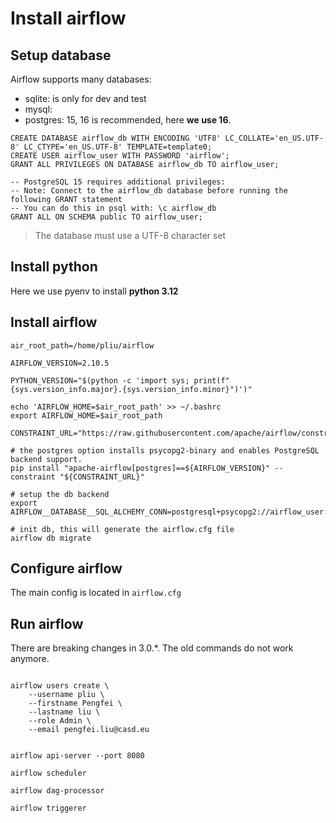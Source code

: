 # Install airflow

## Setup database

Airflow supports many databases:
- sqlite: is only for dev and test
- mysql:
- postgres: 15, 16 is recommended, here **we use 16**.

```shell
CREATE DATABASE airflow_db WITH ENCODING 'UTF8' LC_COLLATE='en_US.UTF-8' LC_CTYPE='en_US.UTF-8' TEMPLATE=template0;
CREATE USER airflow_user WITH PASSWORD 'airflow';
GRANT ALL PRIVILEGES ON DATABASE airflow_db TO airflow_user;

-- PostgreSQL 15 requires additional privileges:
-- Note: Connect to the airflow_db database before running the following GRANT statement
-- You can do this in psql with: \c airflow_db
GRANT ALL ON SCHEMA public TO airflow_user;
```

> The database must use a UTF-8 character set

## Install python 

Here we use pyenv to install **python 3.12**


## Install airflow

```shell
air_root_path=/home/pliu/airflow

AIRFLOW_VERSION=2.10.5

PYTHON_VERSION="$(python -c 'import sys; print(f"{sys.version_info.major}.{sys.version_info.minor}")')"

echo 'AIRFLOW_HOME=$air_root_path' >> ~/.bashrc 
export AIRFLOW_HOME=$air_root_path

CONSTRAINT_URL="https://raw.githubusercontent.com/apache/airflow/constraints-${AIRFLOW_VERSION}/constraints-${PYTHON_VERSION}.txt"

# the postgres option installs psycopg2-binary and enables PostgreSQL backend support.
pip install "apache-airflow[postgres]==${AIRFLOW_VERSION}" --constraint "${CONSTRAINT_URL}"

# setup the db backend
export AIRFLOW__DATABASE__SQL_ALCHEMY_CONN=postgresql+psycopg2://airflow_user:airflow@localhost:5432/airflow_db

# init db, this will generate the airflow.cfg file
airflow db migrate
```

## Configure airflow 

The main config is located in `airflow.cfg`


## Run airflow
There are breaking changes in 3.0.*. The old commands do not work anymore.
```shell

airflow users create \
    --username pliu \
    --firstname Pengfei \
    --lastname liu \
    --role Admin \
    --email pengfei.liu@casd.eu
    
    
airflow api-server --port 8080

airflow scheduler

airflow dag-processor

airflow triggerer
```